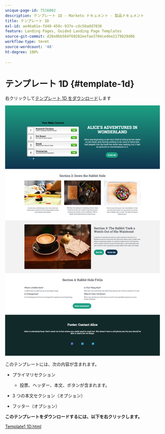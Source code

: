 ```yaml
---
unique-page-id: 7516002
description: テンプレート 1D - Marketo ドキュメント - 製品ドキュメント
title: テンプレート 1D
exl-id: ae46a81e-fd40-459c-937e-cdc58add7838
feature: Landing Pages, Guided Landing Page Templates
source-git-commit: d20a9bb584f69282eefae3704ce4be2179b29d0b
workflow-type: tm+mt
source-wordcount: '48'
ht-degree: 100%

---
```


# テンプレート 1D {#template-1d}

右クリックして[テンプレート 1D をダウンロード](https://experienceleague.adobe.com/landing/marketo/lp-templates/template-1d.html)します

![](assets/image2015-5-28-13-3a36-3a44.png)

このテンプレートには、次の内容が含まれます。

* プライマリセクション

   * 投票、ヘッダー、本文、ボタンが含まれます。

* 3 つの本文セクション（オプション）
* フッター（オプション）

**このテンプレートをダウンロードするには、以下を右クリックします。**

[Template1 1D.html](https://experienceleague.adobe.com/landing/marketo/lp-templates/template-1d.html)
